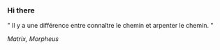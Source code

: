 ### Hi there

<!-- INSERT QUOTE START --> 

" Il y a une différence entre connaître le chemin et arpenter le chemin. "

_Matrix, Morpheus_

<!-- INSERT QUOTE END -->
